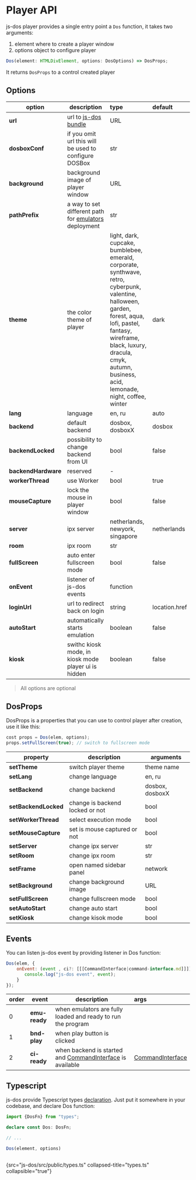 # Player API

js-dos player provides a single entry point a `Dos` function, it takes two arguments:
1. element where to create a player window
2. options object to configure player

```Typescript
Dos(element: HTMLDivElement, options: DosOptions) => DosProps;
```

It returns `DosProps` to a control created player 

## Options

| option              | description                                                          | type                                                                                                                                                                                                                                                  | default       |
|---------------------|----------------------------------------------------------------------|:------------------------------------------------------------------------------------------------------------------------------------------------------------------------------------------------------------------------------------------------------|:--------------|
| **url**             | url to [js-dos bundle](jsdos-bundle.md)                              | URL                                                                                                                                                                                                                                                   |               |
| **dosboxConf**      | if you omit url this will be used to configure DOSBox                | str                                                                                                                                                                                                                                                   |               |
| **background**      | background image of player window                                    | URL                                                                                                                                                                                                                                                   |               |
| **pathPrefix**      | a way to set different path for [emulators](emulators.md) deployment | str                                                                                                                                                                                                                                                   |               |
| **theme**           | the color theme of player                                            | light, dark, cupcake, bumblebee, emerald, corporate, synthwave, retro, cyberpunk, valentine, halloween, garden, forest, aqua, lofi, pastel, fantasy, wireframe, black, luxury, dracula, cmyk, autumn, business, acid, lemonade, night, coffee, winter | dark          |
| **lang**            | language                                                             | en, ru                                                                                                                                                                                                                                                | auto          |
| **backend**         | default backend                                                      | dosbox, dosboxX                                                                                                                                                                                                                                       | dosbox        |
| **backendLocked**   | possibility to change backend from UI                                | bool                                                                                                                                                                                                                                                  | false         |
| **backendHardware** | reserved                                                             | -                                                                                                                                                                                                                                                     |               |
| **workerThread**    | use Worker                                                           | bool                                                                                                                                                                                                                                                  | true          |
| **mouseCapture**    | lock the mouse in player window                                      | bool                                                                                                                                                                                                                                                  | false         |
| **server**          | ipx server                                                           | netherlands, newyork, singapore                                                                                                                                                                                                                       | netherlands   |
| **room**            | ipx room                                                             | str                                                                                                                                                                                                                                                   |               |
| **fullScreen**      | auto enter fullscreen mode                                           | bool                                                                                                                                                                                                                                                  | false         |
| **onEvent**         | listener of js-dos events                                            | function                                                                                                                                                                                                                                              |               |
| **loginUrl**        | url to redirect back on login                                        | string                                                                                                                                                                                                                                                | location.href |
| **autoStart**       | automatically starts emulation                                       | boolean                                                                                                                                                                                                                                               | false         |
| **kiosk**           | swithc kiosk mode, in kiosk mode player ui is hidden                 | boolean                                                                                                                                                                                                                                               | false         |

> All options are optional

## DosProps

DosProps is a properties that you can use to control player after creation, use it like this:

```Javascript
cost props = Dos(elem, options);
props.setFullScreen(true); // switch to fullscreen mode
```

| property             | description                     | arguments       |
|----------------------|---------------------------------|-----------------|
| **setTheme**         | switch player theme             | theme name      |
| **setLang**          | change language                 | en, ru          |
| **setBackend**       | change backend                  | dosbox, dosboxX |
| **setBackendLocked** | change is backend locked or not | bool            |
| **setWorkerThread**  | select execution mode           | bool            |
| **setMouseCapture**  | set is mouse captured or not    | bool            |
| **setServer**        | change ipx server               | str             |
| **setRoom**          | change ipx room                 | str             |
| **setFrame**         | open named sidebar panel        | network         |
| **setBackground**    | change background image         | URL             |
| **setFullScreen**    | change fullscreen mode          | bool            |
| **setAutoStart**     | change auto start               | bool            |
| **setKiosk**         | change kisok mode               | bool            |

## Events

You can listen js-dos event by providing listener in Dos function:

```Javascript
Dos(elem, {
    onEvent: (event , ci?: [[[CommandInterface|command-interface.md]]]) => {
       console.log("js-dos event", event); 
    }
});
```
                    
| order | event         | description                                                                       | args                                     |
|:------|---------------|-----------------------------------------------------------------------------------|:-----------------------------------------|
| 0     | **emu-ready** | when emulators are fully loaded and ready to run the program                      |                                          |
| 1     | **bnd-play**  | when play button is clicked                                                       |                                          |
| 2     | **ci-ready**  | when backend is started and [CommandInterface](command-interface.md) is available | [CommandInterface](command-interface.md) |



## Typescript

js-dos provide Typescript types [declaration](https://github.com/caiiiycuk/js-dos/blob/8.xx/src/public/types.ts).
Just put it somewhere in your codebase, and declare Dos function:

```Typescript
import {DosFn} from "types";

declare const Dos: DosFn;

// ...

Dos(element, options)
```

```Typescript
```
{src="js-dos/src/public/types.ts" collapsed-title="types.ts" collapsible="true"}
